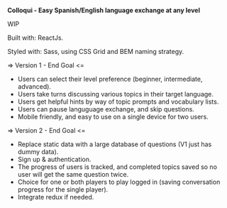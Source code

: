 **Colloqui - Easy Spanish/English language exchange at any level**

WIP

Built with: ReactJs.

Styled with: Sass, using CSS Grid and BEM naming strategy.

=> Version 1 - End Goal <=

- Users can select their level preference (beginner, intermediate, advanced).
- Users take turns discussing various topics in their target language.
- Users get helpful hints by way of topic prompts and vocabulary lists.
- Users can pause languguage exchange, and skip questions.
- Mobile friendly, and easy to use on a single device for two users.

=> Version 2 - End Goal <=

- Replace static data with a large database of questions (V1 just has dummy data).
- Sign up & authentication.
- The progress of users is tracked, and completed topics saved so no user will get the same question twice.
- Choice for one or both players to play logged in (saving conversation progress for the single player). 
- Integrate redux if needed.


